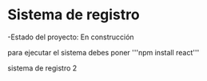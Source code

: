<h1>Sistema de registro</h1>

-Estado del proyecto: En construcción

para ejecutar el sistema debes poner 
'''npm install react'''

sistema de registro 2

